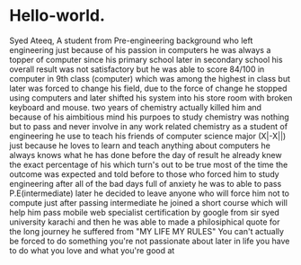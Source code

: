 # Hello-world.
Syed Ateeq,
A student from Pre-engineering background who left engineering just because of his passion in computers
he was always a topper of computer since his primary school 
later in secondary school his overall result was not satisfactory
but he was able to score 84/100 in computer in 9th class (computer) which was among
the highest in class 
but later was forced to change his field,
due to the force of change he stopped using computers and later shifted his system 
into his store room with broken keyboard and mouse.
two years of chemistry actually killed him and because of his aimbitious mind his 
purpoes to study chemistry was nothing but to pass and never involve in any work
related chemistry
as a student of engineering he use to teach his friends of computer science major
(X|-X||) 
just because he loves to learn and teach anything about computers 
he always knows what he has done before the day of result he already knew the 
exact percentage of his which turn's out to be true most of the time 
the outcome was expected and told before to those who forced him to study engineering
after all of the bad days full of anxiety he was to able to pass P.E(intermediate)
later he decided to leave anyone who will force him not to compute
just after passing intermediate he joined a short course which will help him
pass mobile web specialist certification by google from sir syed university karachi
and then he was able to made a philosiphical quote for the long journey he suffered from
"MY LIFE MY RULES"
You can't actually be forced to do something you're not passionate about
later in life you have to do what you love and what you're good at
